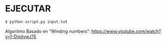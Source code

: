 # EJECUTAR

```sh
$ python script.py input.txt
```

Algoritmo Basado en "Winding numbers":
https://www.youtube.com/watch?v=f-DIsdvwJ7E
